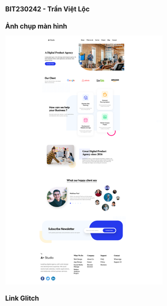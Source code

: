 ## BIT230242 - Trần Việt Lộc
## Ảnh chụp màn hình
![Ảnh thiết kế ](images/Bai10.png)

## Link Glitch 